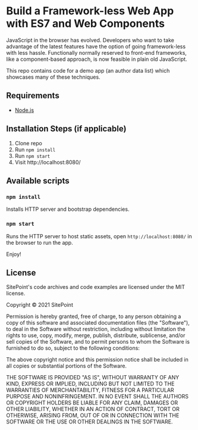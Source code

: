 # Build a Framework-less Web App with ES7 and Web Components

JavaScript in the browser has evolved. Developers who want to take advantage of the latest features have the option of going framework-less with less hassle. Functionally normally reserved to front-end frameworks, like a component-based approach, is now feasible in plain old JavaScript. 

This repo contains code for a demo app (an author data list) which showcases many of these techniques.

## Requirements

* [Node.js](http://nodejs.org/)

## Installation Steps (if applicable)

1. Clone repo
2. Run `npm install`
3. Run `npm start`
4. Visit http://localhost:8080/

## Available scripts

### `npm install`

Installs HTTP server and bootstrap dependencies.

### `npm start`

Runs the HTTP server to host static assets, open `http://localhost:8080/` in the browser to run the app.

Enjoy!

## License

SitePoint's code archives and code examples are licensed under the MIT license.

Copyright © 2021 SitePoint

Permission is hereby granted, free of charge, to any person obtaining a copy of this software and associated documentation files (the "Software"), to deal in the Software without restriction, including without limitation the rights to use, copy, modify, merge, publish, distribute, sublicense, and/or sell copies of the Software, and to permit persons to whom the Software is furnished to do so, subject to the following conditions:

The above copyright notice and this permission notice shall be included in all copies or substantial portions of the Software.

THE SOFTWARE IS PROVIDED "AS IS", WITHOUT WARRANTY OF ANY KIND, EXPRESS OR IMPLIED, INCLUDING BUT NOT LIMITED TO THE WARRANTIES OF MERCHANTABILITY, FITNESS FOR A PARTICULAR PURPOSE AND NONINFRINGEMENT. IN NO EVENT SHALL THE AUTHORS OR COPYRIGHT HOLDERS BE LIABLE FOR ANY CLAIM, DAMAGES OR OTHER LIABILITY, WHETHER IN AN ACTION OF CONTRACT, TORT OR OTHERWISE, ARISING FROM, OUT OF OR IN CONNECTION WITH THE SOFTWARE OR THE USE OR OTHER DEALINGS IN THE SOFTWARE.

